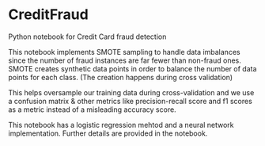 # CreditFraud
Python notebook for Credit Card fraud detection

This notebook implements SMOTE sampling to handle data imbalances since the number of fraud instances are far fewer than non-fraud ones.
SMOTE creates synthetic data points in order to balance the number of data points for each class. (The creation happens during cross validation)

This helps oversample our training data during cross-validation and we use a confusion matrix & other metrics like precision-recall score and f1 scores as a metric instead of a misleading accuracy score.

This notebook has a logistic regression mehtod and a neural network implementation.
Further details are provided in the notebook.
